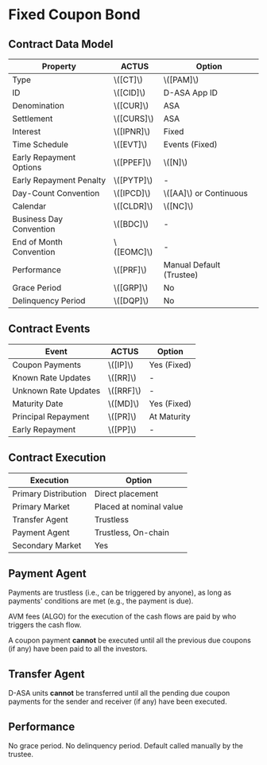# Fixed Coupon Bond

## Contract Data Model

| Property                | ACTUS        | Option                   |
|-------------------------|--------------|--------------------------|
| Type                    | \\([CT]\\)   | \\([PAM]\\)              |
| ID                      | \\([CID]\\)  | D-ASA App ID             |
| Denomination            | \\([CUR]\\)  | ASA                      |
| Settlement              | \\([CURS]\\) | ASA                      |
| Interest                | \\([IPNR]\\) | Fixed                    |
| Time Schedule           | \\([EVT]\\)  | Events (Fixed)           |
| Early Repayment Options | \\([PPEF]\\) | \\([N]\\)                |
| Early Repayment Penalty | \\([PYTP]\\) | -                        |
| Day-Count Convention    | \\([IPCD]\\) | \\([AA]\\) or Continuous |
| Calendar                | \\([CLDR]\\) | \\([NC]\\)               |
| Business Day Convention | \\([BDC]\\)  | -                        |
| End of Month Convention | \\([EOMC]\\) | -                        |
| Performance             | \\([PRF]\\)  | Manual Default (Trustee) |
| Grace Period            | \\([GRP]\\)  | No                       |
| Delinquency Period      | \\([DQP]\\)  | No                       |

## Contract Events

| Event                | ACTUS       | Option      |
|----------------------|-------------|-------------|
| Coupon Payments      | \\([IP]\\)  | Yes (Fixed) |
| Known Rate Updates   | \\([RR]\\)  | -           |
| Unknown Rate Updates | \\([RRF]\\) | -           |
| Maturity Date        | \\([MD]\\)  | Yes (Fixed) |
| Principal Repayment  | \\([PR]\\)  | At Maturity |
| Early Repayment      | \\([PP]\\)  | -           |

## Contract Execution

| Execution            | Option                  |
|----------------------|-------------------------|
| Primary Distribution | Direct placement        |
| Primary Market       | Placed at nominal value |
| Transfer Agent       | Trustless               |
| Payment Agent        | Trustless, On-chain     |
| Secondary Market     | Yes                     |

## Payment Agent

Payments are trustless (i.e., can be triggered by anyone), as long as payments'
conditions are met (e.g., the payment is due).

AVM fees (ALGO) for the execution of the cash flows are paid by who triggers the
cash flow.

A coupon payment **cannot** be executed until all the previous due coupons (if
any) have been paid to all the investors.

## Transfer Agent

D-ASA units **cannot** be transferred until all the pending due coupon payments
for the sender and receiver (if any) have been executed.

## Performance

No grace period. No delinquency period. Default called manually by the trustee.
